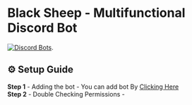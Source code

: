 # Black Sheep - Multifunctional Discord Bot <br /> 
[![Discord Bots](https://top.gg/api/widget/716985864512864328.svg)](https://top.gg/bot/716985864512864328). 
<br />

## :gear: Setup Guide
 **Step 1** - Adding the bot -  You can add bot By [Clicking Here](https://discord.com/oauth2/authorize?client_id=716985864512864328&scope=bot&permissions=1580596551) <br />
 **Step 2** - Double Checking Permissions - 

